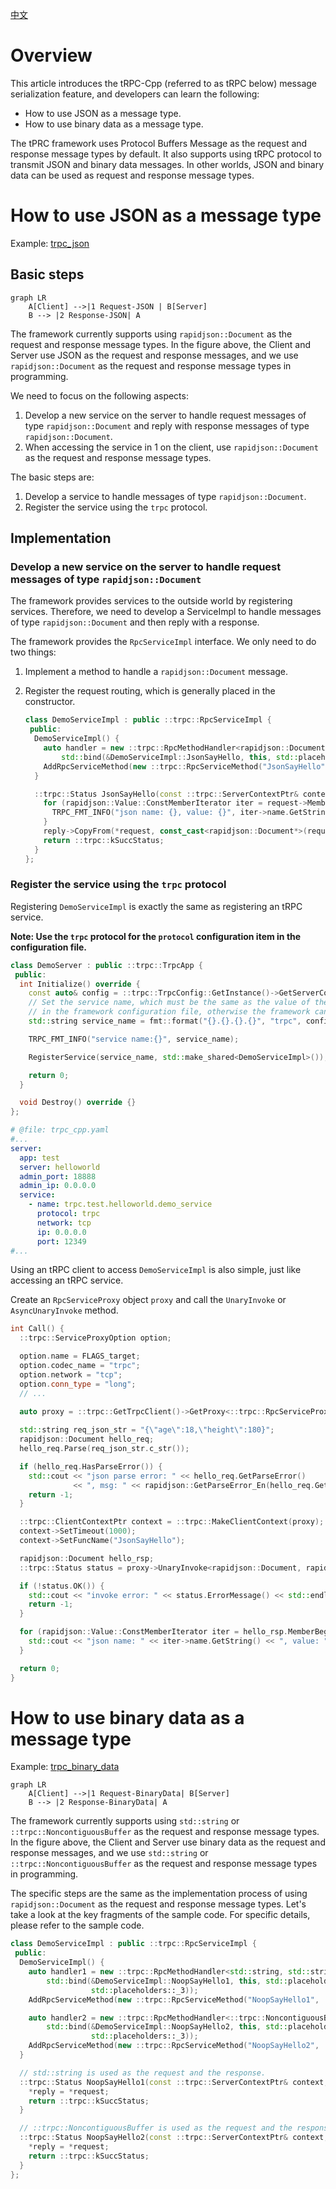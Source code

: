 [中文](../zh/serialization.md)

# Overview

This article introduces the tRPC-Cpp (referred to as tRPC below) message serialization feature, and developers can learn
the following:

* How to use JSON as a message type.
* How to use binary data as a message type.

The tPRC framework uses Protocol Buffers Message as the request and response message types by default. It also
supports using tRPC protocol to transmit JSON and binary data messages.
In other worlds, JSON and binary data can be used as request and response message types.

# How to use JSON as a message type

Example: [trpc_json](../../examples/features/trpc_json)

## Basic steps

```mermaid
graph LR
    A[Client] -->|1 Request-JSON | B[Server]
    B --> |2 Response-JSON| A
```

The framework currently supports using `rapidjson::Document` as the request and response message types.
In the figure above, the Client and Server use JSON as the request and response messages, and we
use `rapidjson::Document` as the request and response message types in programming.

We need to focus on the following aspects:

1. Develop a new service on the server to handle request messages of type `rapidjson::Document` and reply with response
   messages of type `rapidjson::Document`.
2. When accessing the service in 1 on the client, use `rapidjson::Document` as the request and response message types.

The basic steps are:

1. Develop a service to handle messages of type `rapidjson::Document`.
2. Register the service using the `trpc` protocol.

## Implementation

### Develop a new service on the server to handle request messages of type `rapidjson::Document`

The framework provides services to the outside world by registering services. Therefore, we need to develop a
ServiceImpl to handle messages of type `rapidjson::Document` and then reply with a response.

The framework provides the `RpcServiceImpl` interface. We only need to do two things:

1. Implement a method to handle a `rapidjson::Document` message.
2. Register the request routing, which is generally placed in the constructor.

   ```cpp
   class DemoServiceImpl : public ::trpc::RpcServiceImpl {
    public:
     DemoServiceImpl() {
       auto handler = new ::trpc::RpcMethodHandler<rapidjson::Document, rapidjson::Document>(
           std::bind(&DemoServiceImpl::JsonSayHello, this, std::placeholders::_1, std::placeholders::_2, std::placeholders::_3));
       AddRpcServiceMethod(new ::trpc::RpcServiceMethod("JsonSayHello", ::trpc::MethodType::UNARY, handler));
     }
   
     ::trpc::Status JsonSayHello(const ::trpc::ServerContextPtr& context, const rapidjson::Document* request, rapidjson::Document* reply) {
       for (rapidjson::Value::ConstMemberIterator iter = request->MemberBegin(); iter != request->MemberEnd(); ++iter) {
         TRPC_FMT_INFO("json name: {}, value: {}", iter->name.GetString(), iter->value.GetInt());
       }
       reply->CopyFrom(*request, const_cast<rapidjson::Document*>(request)->GetAllocator());
       return ::trpc::kSuccStatus;
     }
   };
   ```

### Register the service using the `trpc` protocol

Registering `DemoServiceImpl` is exactly the same as registering an tRPC service.

**Note: Use the `trpc` protocol for the `protocol` configuration item in the configuration file.**

```cpp
class DemoServer : public ::trpc::TrpcApp {
 public:
  int Initialize() override {
    const auto& config = ::trpc::TrpcConfig::GetInstance()->GetServerConfig();
    // Set the service name, which must be the same as the value of the `server:service:name` configuration item
    // in the framework configuration file, otherwise the framework cannot receive requests normally
    std::string service_name = fmt::format("{}.{}.{}.{}", "trpc", config.app, config.server, "demo_service");

    TRPC_FMT_INFO("service name:{}", service_name);

    RegisterService(service_name, std::make_shared<DemoServiceImpl>());

    return 0;
  }

  void Destroy() override {}
};
```

```yaml
# @file: trpc_cpp.yaml
#...
server:
  app: test
  server: helloworld
  admin_port: 18888
  admin_ip: 0.0.0.0
  service:
    - name: trpc.test.helloworld.demo_service
      protocol: trpc
      network: tcp
      ip: 0.0.0.0
      port: 12349
#...
```

Using an tRPC client to access `DemoServiceImpl` is also simple, just like accessing an tRPC service.

Create an `RpcServiceProxy` object `proxy` and call the `UnaryInvoke` or `AsyncUnaryInvoke` method.

```cpp
int Call() {
  ::trpc::ServiceProxyOption option;

  option.name = FLAGS_target;
  option.codec_name = "trpc";
  option.network = "tcp";
  option.conn_type = "long";
  // ...
  
  auto proxy = ::trpc::GetTrpcClient()->GetProxy<::trpc::RpcServiceProxy>(FLAGS_target, option);

  std::string req_json_str = "{\"age\":18,\"height\":180}";
  rapidjson::Document hello_req;
  hello_req.Parse(req_json_str.c_str());

  if (hello_req.HasParseError()) {
    std::cout << "json parse error: " << hello_req.GetParseError()
              << ", msg: " << rapidjson::GetParseError_En(hello_req.GetParseError()) << std::endl;
    return -1;
  }

  ::trpc::ClientContextPtr context = ::trpc::MakeClientContext(proxy);
  context->SetTimeout(1000);
  context->SetFuncName("JsonSayHello");

  rapidjson::Document hello_rsp;
  ::trpc::Status status = proxy->UnaryInvoke<rapidjson::Document, rapidjson::Document>(context, hello_req, &hello_rsp);

  if (!status.OK()) {
    std::cout << "invoke error: " << status.ErrorMessage() << std::endl;
    return -1;
  }

  for (rapidjson::Value::ConstMemberIterator iter = hello_rsp.MemberBegin(); iter != hello_rsp.MemberEnd(); ++iter) {
    std::cout << "json name: " << iter->name.GetString() << ", value: " << iter->value.GetInt() << std::endl;
  }

  return 0;
}
```

# How to use binary data as a message type

Example: [trpc_binary_data](../../examples/features/trpc_noop)

```mermaid
graph LR
    A[Client] -->|1 Request-BinaryData| B[Server]
    B --> |2 Response-BinaryData| A
```

The framework currently supports using `std::string` or `::trpc::NoncontiguousBuffer` as the request and response message
types.
In the figure above, the Client and Server use binary data as the request and response messages, and we
use `std::string` or `::trpc::NoncontiguousBuffer` as the request and response message types in programming.

The specific steps are the same as the implementation process of using `rapidjson::Document` as the request
and response message types.
Let's take a look at the key fragments of the sample code. For specific details, please refer to the sample code.

```cpp
class DemoServiceImpl : public ::trpc::RpcServiceImpl {
 public:
  DemoServiceImpl() {
    auto handler1 = new ::trpc::RpcMethodHandler<std::string, std::string>(
        std::bind(&DemoServiceImpl::NoopSayHello1, this, std::placeholders::_1, std::placeholders::_2,
                  std::placeholders::_3));
    AddRpcServiceMethod(new ::trpc::RpcServiceMethod("NoopSayHello1", ::trpc::MethodType::UNARY, handler1));

    auto handler2 = new ::trpc::RpcMethodHandler<::trpc::NoncontiguousBuffer, ::trpc::NoncontiguousBuffer>(
        std::bind(&DemoServiceImpl::NoopSayHello2, this, std::placeholders::_1, std::placeholders::_2,
                  std::placeholders::_3));
    AddRpcServiceMethod(new ::trpc::RpcServiceMethod("NoopSayHello2", ::trpc::MethodType::UNARY, handler2));
  }

  // std::string is used as the request and the response.
  ::trpc::Status NoopSayHello1(const ::trpc::ServerContextPtr& context, const std::string* request, std::string* reply) {
    *reply = *request;
    return ::trpc::kSuccStatus;
  }

  // ::trpc::NoncontiguousBuffer is used as the request and the response.
  ::trpc::Status NoopSayHello2(const ::trpc::ServerContextPtr& context, const ::trpc::NoncontiguousBuffer* request, ::trpc::NoncontiguousBuffer* reply) {
    *reply = *request;
    return ::trpc::kSuccStatus;
  }
};
```
